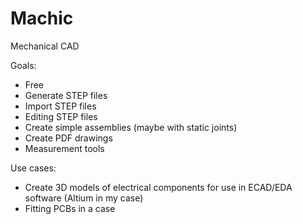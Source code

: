 # Machic

Mechanical CAD

Goals:
- Free
- Generate STEP files
- Import STEP files
- Editing STEP files
- Create simple assemblies (maybe with static joints)
- Create PDF drawings
- Measurement tools

Use cases:
- Create 3D models of electrical components for use in ECAD/EDA software (Altium in my case)
- Fitting PCBs in a case
